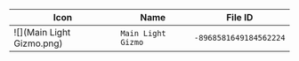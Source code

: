 | Icon | Name | File ID |
| ---  | ---  | ---     |
| ![](Main Light Gizmo.png) | `Main Light Gizmo` | `-8968581649184562224` |
